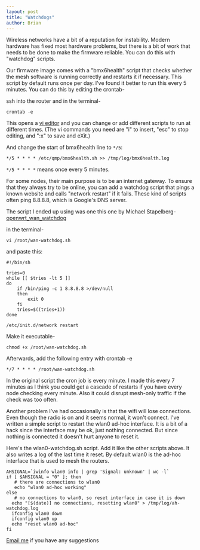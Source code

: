 ```yaml
---
layout: post
title: "Watchdogs"
author: Brian
---
```


Wireless networks have a bit of a reputation for instability. Modern hardware has fixed most hardware problems, but there is a bit of work that needs to be done to make the firmware reliable. You can do this with "watchdog" scripts.

Our firmware image comes with a "bmx6health" script that checks whether the mesh software is running correctly and restarts it if necessary. This script by default runs once per day. I've found it better to run this every 5 minutes. You can do this by editing the crontab-

ssh into the router and in the terminal-

```
crontab -e
```

This opens a [vi editor](http://www.lagmonster.org/docs/vi.html) and you can change or add different scripts to run at different times. (The vi commands you need are "i" to insert, "esc" to stop editing, and ":x" to save and eXit.)

And change the start of bmx6health line to `*/5`:

```
*/5 * * * * /etc/qmp/bmx6health.sh >> /tmp/log/bmx6health.log
```

`*/5 * * * *` means once every 5 minutes.

For some nodes, their main purpose is to be an internet gateway. To ensure that they always try to be online, you can add a watchdog script that pings a known website and calls "network restart" if it fails. These kind of scripts often ping 8.8.8.8, which is Google's DNS server.

The script I ended up using was one this one by Michael Stapelberg- [openwrt_wan_watchdog](http://michael.stapelberg.de/Artikel/openwrt_wan_watchdog)

in the terminal-

```
vi /root/wan-watchdog.sh
```

and paste this:

```
#!/bin/sh

tries=0
while [[ $tries -lt 5 ]]
do
	if /bin/ping -c 1 8.8.8.8 >/dev/null
	then
		exit 0
	fi
	tries=$((tries+1))
done

/etc/init.d/network restart
```

Make it executable- 

```
chmod +x /root/wan-watchdog.sh
```

Afterwards, add the following entry with crontab -e

```
*/7 * * * * /root/wan-watchdog.sh
```

In the original script the cron job is every minute. I made this every 7 minutes as I think you could get a cascade of restarts if you have every node checking every minute. Also it could disrupt mesh-only traffic if the check was too often.

Another problem I've had occasionally is that the wifi will lose connections. Even though the radio is on and it seems normal, it won't connect. I've written a simple script to restart the wlan0 ad-hoc interface. It is a bit of a hack since the interface may be ok, just nothing connected. But since nothing is connected it doesn't hurt anyone to reset it.

Here's the wlan0-watchdog.sh script. Add it like the other scripts above. It also writes a log of the last time it reset. By default wlan0 is the ad-hoc interface that is used to mesh the routers.

```
AHSIGNAL=`iwinfo wlan0 info | grep 'Signal: unknown' | wc -l`
if [ $AHSIGNAL = "0" ]; then
   # there are connections to wlan0
   echo "wlan0 ad-hoc working"
else
   # no connections to wlan0, so reset interface in case it is down
  echo "[$(date)] no connections, resetting wlan0" > /tmp/log/ah-watchdog.log
  ifconfig wlan0 down
  ifconfig wlan0 up
  echo "reset wlan0 ad-hoc"
fi
```

[Email me](mailto:brian@nycmesh.net) if you have any suggestions



